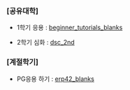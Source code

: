 ### [공유대학]
- 1학기 응용 : [beginner_tutorials_blanks](https://github.com/MORAI-EDU/beginner_tutorials_blanks)

- 2학기 심화 : [dsc_2nd](https://github.com/MORAI-EDU/dsc_2nd)


### [계절학기]
- PG응용 하기 : [erp42_blanks](https://github.com/MORAI-EDU/erp42_blanks)
